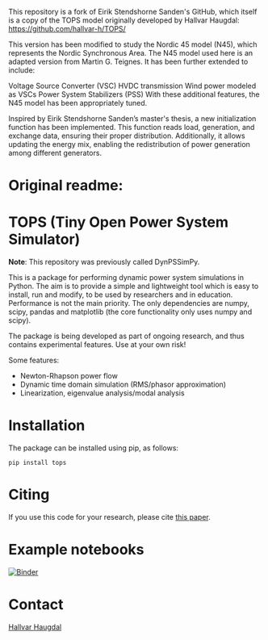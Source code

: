 This repository is a fork of Eirik Stendshorne Sanden's GitHub, which itself is a copy of the TOPS model originally developed by Hallvar Haugdal: https://github.com/hallvar-h/TOPS/

This version has been modified to study the Nordic 45 model (N45), which represents the Nordic Synchronous Area. The N45 model used here is an adapted version from Martin G. Teignes. It has been further extended to include:

Voltage Source Converter (VSC) HVDC transmission
Wind power modeled as VSCs
Power System Stabilizers (PSS)
With these additional features, the N45 model has been appropriately tuned.

Inspired by Eirik Stendshorne Sanden’s master's thesis, a new initialization function has been implemented. This function reads load, generation, and exchange data, ensuring their proper distribution. Additionally, it allows updating the energy mix, enabling the redistribution of power generation among different generators.



# Original readme:

# TOPS (**T**iny **O**pen **P**ower System **S**imulator)
**Note**: This repository was previously called DynPSSimPy.


This is a package for performing dynamic power system simulations in Python. The aim is to provide a simple and lightweight tool which is easy to install, run and modify, to be used by researchers and in education. Performance is not the main priority. The only dependencies are numpy, scipy, pandas and matplotlib (the core functionality only uses numpy and scipy).

The package is being developed as part of ongoing research, and thus contains experimental features. Use at your own risk!

Some features:
- Newton-Rhapson power flow
- Dynamic time domain simulation (RMS/phasor approximation)
- Linearization, eigenvalue analysis/modal analysis

# Installation
The package can be installed using pip, as follows:

`pip install tops`

# Citing
If you use this code for your research, please cite [this paper](https://arxiv.org/abs/2101.02937).

# Example notebooks
[![Binder](https://mybinder.org/badge_logo.svg)](https://mybinder.org/v2/gh/hallvar-h/TOPS/HEAD?filepath=examples%2Fnotebooks)

# Contact
[Hallvar Haugdal](mailto:hallvhau@gmail.com)
